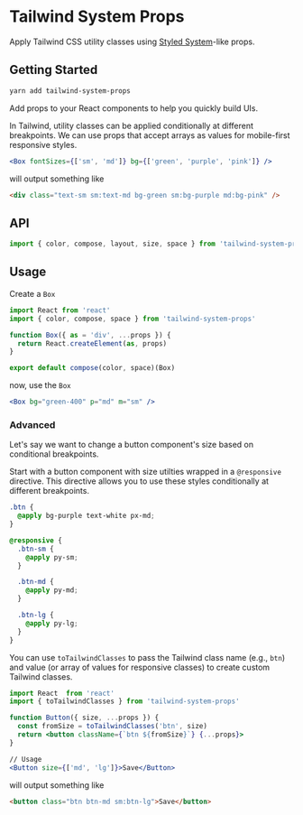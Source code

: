 # Tailwind System Props

Apply Tailwind CSS utility classes using [Styled System](https://styled-system.com/)-like props.

## Getting Started

```bash
yarn add tailwind-system-props
```

Add props to your React components to help you quickly build UIs.

In Tailwind, utility classes can be applied conditionally at different breakpoints. We can use props that accept arrays as values for mobile-first responsive styles.

```jsx
<Box fontSizes={['sm', 'md']} bg={['green', 'purple', 'pink']} />
```

will output something like

```html
<div class="text-sm sm:text-md bg-green sm:bg-purple md:bg-pink" />
```

## API

```jsx
import { color, compose, layout, size, space } from 'tailwind-system-props'
```

## Usage

Create a `Box`

```jsx
import React from 'react'
import { color, compose, space } from 'tailwind-system-props'

function Box({ as = 'div', ...props }) {
  return React.createElement(as, props)
}

export default compose(color, space)(Box)
```

now, use the `Box`

```jsx
<Box bg="green-400" p="md" m="sm" />
```

### Advanced

Let's say we want to change a button component's size based on conditional breakpoints.

Start with a button component with size utilties wrapped in a `@responsive` directive. This directive allows you to use these styles conditionally at different breakpoints.

```css
.btn {
  @apply bg-purple text-white px-md;
}

@responsive {
  .btn-sm {
    @apply py-sm;
  }

  .btn-md {
    @apply py-md;
  }

  .btn-lg {
    @apply py-lg;
  }
}
```

You can use `toTailwindClasses` to pass the Tailwind class name (e.g., `btn`) and value (or array of values for responsive classes) to create custom Tailwind classes.

```jsx
import React  from 'react'
import { toTailwindClasses } from 'tailwind-system-props'

function Button({ size, ...props }) {
  const fromSize = toTailwindClasses('btn', size)
  return <button className={`btn ${fromSize}`} {...props}>
}

// Usage
<Button size={['md', 'lg']}>Save</Button>
```

will output something like

```html
<button class="btn btn-md sm:btn-lg">Save</button>
```
